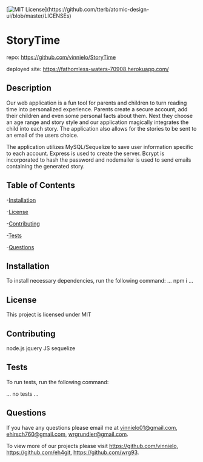 [![MIT License](https://img.shields.io/apm/l/atomic-design-ui.svg?)](https://github.com/tterb/atomic-design-ui/blob/master/LICENSEs)
# StoryTime

repo: https://github.com/vinnielo/StoryTime 

deployed site: https://fathomless-waters-70908.herokuapp.com/

    
## Description
Our web application is a fun tool for parents and children to turn reading time into personalized experience.  Parents create a secure account, add their children and even some personal facts about them. Next they choose an age range and story style and our application magically integrates the child into each story. The application also allows for the stories to be sent to an email of the users choice.

The application utilizes MySQL/Sequelize to save user information specific to each account. Express is used to create the server. Bcrypt is incorporated to hash the password and nodemailer is used to send emails containing the generated story.
    
## Table of Contents
    
-[Installation](#Installation)
    
-[License](#license)

-[Contributing](#contributing)

-[Tests](#tests)
     
-[Questions](#questions)
    
## Installation
    
To install necessary dependencies, run the following command:
...
npm i
...
    
## License
    
This project is licensed under MIT
    
## Contributing
    
node.js jquery JS sequelize
    
## Tests
    
To run tests, run the following command:
  
...
no tests
...
    
## Questions
    
If you have any questions please email me at vinnielo01@gmail.com, ehirsch760@gmail.com, wrgrundler@gmail.com.

To view more of our projects please visit https://github.com/vinnielo, https://github.com/eh4git, https://github.com/wrg93.
